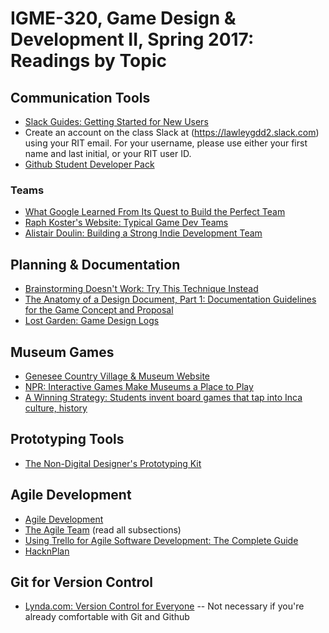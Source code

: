 # IGME-320, Game Design & Development II, Spring 2017: Readings by Topic

## Communication Tools
* [Slack Guides: Getting Started for New Users](https://get.slack.help/hc/en-us/articles/218080037-Getting-started-for-new-users)
 * Create an account on the class Slack at (https://lawleygdd2.slack.com) using your RIT email. For your username, please use either your first name and last initial, or your RIT user ID.
* [Github Student Developer Pack](https://education.github.com/pack)

### Teams
* [What Google Learned From Its Quest to Build the Perfect Team](https://www.nytimes.com/2016/02/28/magazine/what-google-learned-from-its-quest-to-build-the-perfect-team.html?_r=0)
* [Raph Koster's Website: Typical Game Dev Teams](http://www.raphkoster.com/2007/11/02/typical-game-dev-teams/)
* [Alistair Doulin: Building a Strong Indie Development Team](http://www.gamasutra.com/blogs/AlistairDoulin/20100107/86323/Building_A_Strong_Indie_Game_Development_Team.php)

## Planning & Documentation
* [Brainstorming Doesn't Work: Try This Technique Instead](https://www.fastcompany.com/3033567/agendas/brainstorming-doesnt-work-try-this-technique-instead)
* [The Anatomy of a Design Document, Part 1: Documentation Guidelines for the Game Concept and Proposal](http://www.gamasutra.com/view/feature/131791/the_anatomy_of_a_design_document_.php)
* [Lost Garden: Game Design Logs](http://www.lostgarden.com/2011/05/game-design-logs.html)

## Museum Games
* [Genesee Country Village & Museum Website](http://gcv.org)
* [NPR: Interactive Games Make Museums a Place to Play](http://www.npr.org/templates/story/story.php?storyId=99244253)
* [A Winning Strategy: Students invent board games that tap into Inca culture, history](http://newsroom.ucla.edu/stories/it-s-a-winning-strategy-students-271697)

## Prototyping Tools
* [The Non-Digital Designer's Prototyping Kit](https://learn.canvas.net/courses/3/pages/level-5-dot-3-the-non-digital-designers-prototyping-kit)

## Agile Development
* [Agile Development](https://www.atlassian.com/agile/development)
* [The Agile Team](https://www.atlassian.com/agile/teams) (read all subsections)
* [Using Trello for Agile Software Development: The Complete Guide](http://buildbettersoftware.com/trello-for-software-development)
* [HacknPlan](http://hacknplan.com/)

## Git for Version Control
* [Lynda.com: Version Control for Everyone](https://www.lynda.com/GitHub-tutorials/What-you-should-know-before-watching-course/378045/409354-4.html?org=rit.edu) -- Not necessary if you're already comfortable with Git and Github
